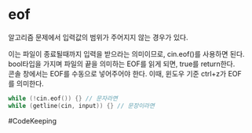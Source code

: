 # eof

알고리즘 문제에서 입력값의 범위가 주어지지 않는 경우가 있다.  

이는 파일이 종료될때까지 입력을 받으라는 의미이므로, cin.eof()를 사용하면 된다.  
bool타입을 가지며 파일의 끝을 의미하는 EOF를 읽게 되면, true를 return한다.  
콘솔 창에서는 EOF를 수동으로 넣어주어야 한다. 이때, 윈도우 기준 ctrl+z가 EOF를 의미한다.  

```C++
while (!cin.eof()) {} // 문자라면  
while (getline(cin, input)) {} // 문장이라면
```

#CodeKeeping
